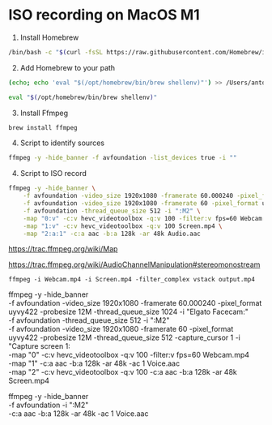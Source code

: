 # ISO recording on MacOS M1

1. Install Homebrew

```sh
/bin/bash -c "$(curl -fsSL https://raw.githubusercontent.com/Homebrew/install/HEAD/install.sh)"
```

2. Add Homebrew to your path

```sh
(echo; echo 'eval "$(/opt/homebrew/bin/brew shellenv)"') >> /Users/antoinekahlouche/.zprofile
```

```sh
eval "$(/opt/homebrew/bin/brew shellenv)"
```

3. Install Ffmpeg

```sh
brew install ffmpeg
```

4. Script to identify sources

```sh
ffmpeg -y -hide_banner -f avfoundation -list_devices true -i ""
```

4. Script to ISO record

```sh
ffmpeg -y -hide_banner \
    -f avfoundation -video_size 1920x1080 -framerate 60.000240 -pixel_format uyvy422 -probesize 12M -thread_queue_size 1024 -i "Elgato Facecam:" \
    -f avfoundation -video_size 1920x1080 -framerate 60 -pixel_format uyvy422 -probesize 12M -thread_queue_size 512 -capture_cursor 1 -i "Capture screen 1:" \
    -f avfoundation -thread_queue_size 512 -i ":M2" \
    -map "0:v" -c:v hevc_videotoolbox -q:v 100 -filter:v fps=60 Webcam.mp4 \
    -map "1:v" -c:v hevc_videotoolbox -q:v 100 Screen.mp4 \
    -map "2:a:1" -c:a aac -b:a 128k -ar 48k Audio.aac
```


https://trac.ffmpeg.org/wiki/Map

https://trac.ffmpeg.org/wiki/AudioChannelManipulation#stereomonostream



```
ffmpeg -i Webcam.mp4 -i Screen.mp4 -filter_complex vstack output.mp4
```

ffmpeg -y -hide_banner \
    -f avfoundation -video_size 1920x1080 -framerate 60.000240 -pixel_format uyvy422 -probesize 12M -thread_queue_size 1024 -i "Elgato Facecam:" \
    -f avfoundation -thread_queue_size 512 -i ":M2" \
    -f avfoundation -video_size 1920x1080 -framerate 60 -pixel_format uyvy422 -probesize 12M -thread_queue_size 512 -capture_cursor 1 -i "Capture screen 1: \
    -map "0" -c:v hevc_videotoolbox -q:v 100 -filter:v fps=60 Webcam.mp4 \
    -map "1" -c:a aac -b:a 128k -ar 48k -ac 1 Voice.aac \
    -map "2" -c:v hevc_videotoolbox -q:v 100 -c:a aac -b:a 128k -ar 48k Screen.mp4




ffmpeg -y -hide_banner \
    -f avfoundation -i ":M2" \
    -c:a aac -b:a 128k -ar 48k -ac 1 Voice.aac